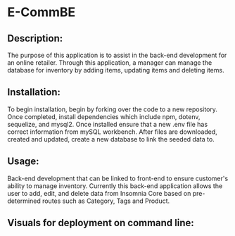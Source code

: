 # E-CommBE

  ## Description:
  The purpose of this application is to assist in the back-end development for an online retailer. Through this application, a manager can manage the database for inventory by adding items, updating items and deleting items. 
  
  ## Installation:
  To begin installation, begin by forking over the code to a new repository. Once completed, install dependencies which include npm, dotenv, sequelize, and mysql2. Once installed ensure that a new .env file has correct information from mySQL workbench. After files are downloaded, created and updated, create a new database to link the seeded data to.  

  ## Usage:
  Back-end development that can be linked to front-end to ensure customer's ability to manage inventory. Currently this back-end application allows the user to add, edit, and delete data from Insomnia Core based on pre-determined routes such as Category, Tags and Product. 
  
  ## Visuals for deployment on command line:
  
